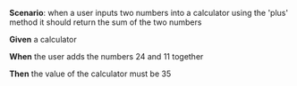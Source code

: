 **Scenario**: when a user inputs two numbers into a calculator using the 'plus' method it should return the sum of the two numbers

**Given** a calculator 

**When** the user adds the numbers 24 and 11 together

**Then** the value of the calculator must be 35